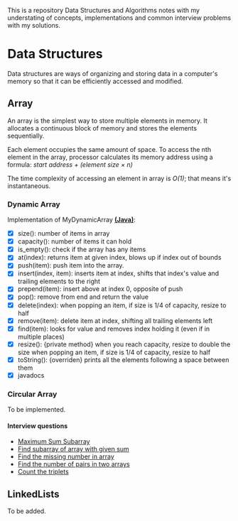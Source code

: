 This is a repository Data Structures and Algorithms notes with my understating of concepts, implementations and common interview problems with my solutions.
# Data Structures
Data structures are ways of organizing and storing data in a computer's memory so that it can be efficiently accessed and modified.
## Array
An array is the simplest way to store multiple elements in memory. It allocates a continuous block of memory and stores the elements sequentially. 

Each element occupies the same amount of space. To access the nth element in the array, processor calculates its memory address using a formula: 
*start address + (element size × n)*

The time complexity of accessing an element in array is *O(1)*; that means it's instantaneous.

### Dynamic Array
Implementation of MyDynamicArray **[(Java)](Data_Structures/Array/MyDynamicArray.java)**:
- [x] size(): number of items in array
- [x] capacity(): number of items it can hold
- [x] is_empty(): check if the array has any items
- [x] at(index): returns item at given index, blows up if index out of bounds
- [x] push(item): push item into the array.
- [x] insert(index, item): inserts item at index, shifts that index's value and trailing elements to the right
- [x] prepend(item): insert above at index 0, opposite of push
- [x] pop(): remove from end and return the value
- [x] delete(index): when popping an item, if size is 1/4 of capacity, resize to half
- [x] remove(item): delete item at index, shifting all trailing elements left
- [x] find(item): looks for value and removes index holding it (even if in multiple places)
- [x] resize(): {private method} when you reach capacity, resize to double the size when popping an item, if size is 1/4 of capacity, resize to half
- [x] toString(): {overriden} prints all the elements following a space between them
- [x] javadocs

### Circular Array
To be implemented. 

#### Interview questions
- [Maximum Sum Subarray](Problems_with_Solutions/Arrays/Max_Sum_Subarray/)
- [Find subarray of array with given sum](Problems_with_Solutions/Arrays/Subarray_with_given_sum/)
- [Find the missing number in array](Problems_with_Solutions/Arrays/Missing_number/)
- [Find the number of pairs in two arrays](Problems_with_Solutions/Arrays/Number_of_pairs/)
- [Count the triplets](Problems_with_Solutions/Arrays/Count_triplets/)

## LinkedLists
To be added.